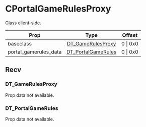 # CPortalGameRulesProxy

Class client-side.

|Prop|Type|Offset|
|---|:-:|:-:|
|baseclass|[DT_GameRulesProxy](#dt_gamerulesproxy)|0 \| 0x0|
|portal_gamerules_data|[DT_PortalGameRules](#dt_portalgamerules)|0 \| 0x0|

## Recv

### DT_GameRulesProxy

Prop data not available.

### DT_PortalGameRules

Prop data not available.
